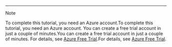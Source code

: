 ---
> [!NOTE]
> <span data-ttu-id="008e1-101">To complete this tutorial, you need an Azure account.</span><span class="sxs-lookup"><span data-stu-id="008e1-101">To complete this tutorial, you need an Azure account.</span></span> <span data-ttu-id="008e1-102">You can create a free trial account in just a couple of minutes.</span><span class="sxs-lookup"><span data-stu-id="008e1-102">You can create a free trial account in just a couple of minutes.</span></span> <span data-ttu-id="008e1-103">For details, see [Azure Free Trial](https://azure.microsoft.com/pricing/free-trial/).</span><span class="sxs-lookup"><span data-stu-id="008e1-103">For details, see [Azure Free Trial](https://azure.microsoft.com/pricing/free-trial/).</span></span>
> 
> 

